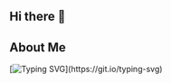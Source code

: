 ## Hi there 👋
## About Me
[![Typing SVG](https://readme-typing-svg.demolab.com?font=Arial&pause=1000&color=000000&vCenter=true&repeat=false&width=435&lines=Hi%2C+I'm+Yang+Yupeng.)](https://git.io/typing-svg)

<!--
**YuP2905/YuP2905** is a ✨ _special_ ✨ repository because its `README.md` (this file) appears on your GitHub profile.

Here are some ideas to get you started:

- 🔭 I’m currently working on ...
- 🌱 I’m currently learning ...
- 👯 I’m looking to collaborate on ...
- 🤔 I’m looking for help with ...
- 💬 Ask me about ...
- 📫 How to reach me: ...
- 😄 Pronouns: ...
- ⚡ Fun fact: ...
-->
